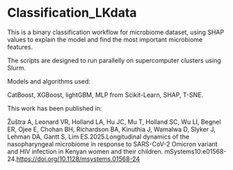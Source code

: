 # Classification_LKdata

This is a binary classification workflow for microbiome dataset, using SHAP values to explain the model and find the most important microbiome features.

The scripts are designed to run parallelly on supercomputer clusters using Slurm.

Models and algorithms used: 

CatBoost, XGBoost, lightGBM, MLP from Scikit-Learn, SHAP, T-SNE.

This work has been published in:

Žuštra A, Leonard VR, Holland LA, Hu JC, Mu T, Holland SC, Wu LI, Begnel ER, Ojee E, Chohan BH, Richardson BA, Kinuthia J, Wamalwa D, Slyker J, Lehman DA, Gantt S, Lim ES.2025.Longitudinal dynamics of the nasopharyngeal microbiome in response to SARS-CoV-2 Omicron variant and HIV infection in Kenyan women and their children. mSystems10:e01568-24.https://doi.org/10.1128/msystems.01568-24
